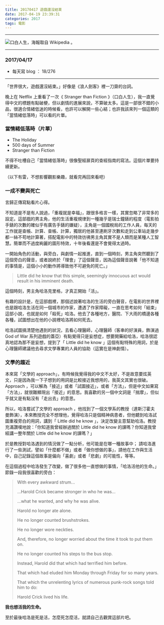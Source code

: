 ```yaml
---
title: 20170417 遊戲還沒結束
date: 2017-04-19 23:39:31
categories: 2017
tags: 電影
---
```


---

![口白人生，海報取自 Wikipedia 。](https://c1.staticflickr.com/4/3947/33297394783_901237ddd6_o.jpg)

---

### 2017/04/17

- 每天寫 blog ： 18/276

---

「世界很大，遊戲還沒結束。」好像是《浪人劍客》裡一刀齋的台詞。

晚上在 Netflix 上重看了一次《 Stranger than Fiction 》（口白人生），我一直覺得中文的標題有點破梗，但以劇情的進展來說，不算破太多。這是一部很不錯的小品，很適合情緒低迷的時候看，也許可以解開一些心結；也許我該來列一個這類的「當情緒低落時」可以看的片單。

### 當情緒低落時（片單）

- The Holiday
- 500 days of Summer
- Stranger than Fiction

不得不吐槽自己「當情緒低落時」很像聖經扉頁的查經指南的寫法。這個片單要持續更新。

（以下有雷，不想影響觀影樂趣，就看完再回來看吧）

<!-- more -->

### 一成不變與死亡

言歸正傳寫點看片心得。

不知道是不是有人說過，「重複就是幸福」，跟很多格言一樣，其實忽略了非常多的設定。這部戲的男主角，他的生活重複規律到一種幾乎是瑞士鐘錶的程度（電影拍手錶的次數的確似乎有廣告手錶的嫌疑），主角是一個國稅局的工作人員，每天的工作就是查帳、計算、查帳、計算，獨居的他甚至連刷牙次數和走到公車站走幾步都一絲不苟地計算著，搭配電影中的特效彷彿男主角其實不是人類而是某種人工智慧。簡單而不過度絢麗的圖形特效，十年後看還是不會覺得太過時。

一開始角色的活動，與旁白，與劇情一起推進，直到一個時刻，男主角突然聽到了這個旁白的聲音，或者說終於「理會」了這個聲音，因為這個聲音說著「他不知道的事情是，這個小小的動作將導致他不可避免的死亡。」

> Little did he know that this simple, seemingly innocuous act would result in his imminent death.

這個時刻，男主角哈洛克里格，才真正開始「活」。

有趣的設計是，在這部戲裡，那個述說著哈洛的生活的旁白聲音，在電影的世界裡也是跟哈洛生活在同一個城市的作家，遭遇了作家障礙，一直在思考如何「結束」這部小說，也就是如何「殺死」哈洛。他去了各種地方，醫院、下大雨的橋邊各種各種，試圖想出在他的小說裡哈洛將如何死去。

哈洛試圖搞清楚他遇到的狀況，去看心理醫師，心理醫師（客串的好演員，飾演過 God of War 系列遊戲的蓋亞）有點覺得只是妄想症，想要開藥給哈洛，哈洛很認真地認為那不是妄想，提到了「 Little did he know 」這個有點特殊的用詞，於是心理醫師建議他去尋求文學專業的人員的協助（這實在是神劇情）。

### 文學的趨近

本來寫「文學的 approach」，有時候我覺得我的中文不太好，不是故意要炫英文，只是因為我一下子想到的用詞是比較接近我想用的，我英文其實也很破。 Approach ，可以解為「接近」或者「試圖接近」，或者「方法」，但是中文如果寫「方法」，就很難顯現出「接近」的意思。我喜歡的另一個中文詞是「揣摩」，但似乎就又是有點沒有「走出去」的意思。

所以，哈洛嘗試了文學的 approach ，他找到了一個文學系的教授（達斯汀霍夫曼飾演），本來教授完全不想理他，覺得哈洛只是個精神病患者，但他聽到哈洛試圖重複旁白的用詞，講到「 Little did he know 」，決定改變主意幫助哈洛。教授充滿讚嘆地說：「你知道我曾經辦過關於 Little did he know 的課嗎？你知道我曾經講一整年關於 Little did he know 的課嗎？」

於是教授對哈洛遇到的情況做了一點分析，他可能是在哪一種故事中；
請哈洛進行了一些測試，譬如「什麼都不做」或者「做你想做的事」，請他在工作與生活中，自己記錄這個故事是偏向「喜劇」或者「悲劇」的可能性，等等。

在這個過程中哈洛發生了改變，做了很多他一直想做的事情，「哈洛活他的生命。」節錄一段我很喜歡的旁白：

> With every awkward strum...
>
> ...Harold Crick became stronger in who he was...
>
> ...what he wanted, and why he was alive.
>
> Harold no longer ate alone.
>
> He no longer counted brushstrokes.
>
> He no longer wore neckties.
>
> And, therefore, no longer worried about the time it took to put them on.
>
> He no longer counted his steps to the bus stop.
>
> Instead, Harold did that which had terrified him before.
>
> That which had eluded him Monday through Friday for so many years.
>
> That which the unrelenting lyrics of numerous punk-rock songs told him to do:
>
> Harold Crick lived his life.

**我也想活我的生命。**

至於最後哈洛是死是活，怎麼死怎麼活，就請自己去觀賞這部片吧。

